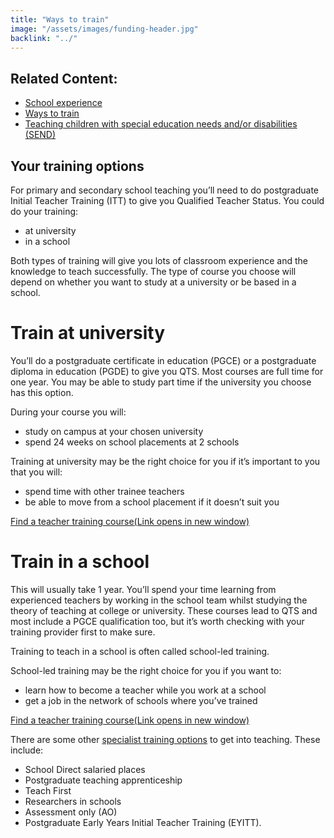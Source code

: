 ```yaml
---
title: "Ways to train"
image: "/assets/images/funding-header.jpg"
backlink: "../"
---
```

 
 <div class="content__right">
  <div class="link-block link-block--related">
    <h2 class="link-block__header">Related Content:</h2>
    <ul class="link-block__list">
      <li><span><a href="school-experience">School experience</a></span></li> 
      <li><span><a href="/guidance/become-a-teacher-in-england/#ways-to-train"  target="_blank" rel="noopener noreferrer">Ways to train</a></span></li>
      <li><span><a href="/guidance/become-a-teacher-in-england#teaching-children-with-special-educational-needs-andor-disabilities-send" target="_blank" rel="noopener noreferrer">Teaching children with special education needs and/or disabilities (SEND)</a></span></li>
    </ul>
  </div>
</div>
 
 
 <div class="content__left">
 
 <h2>Your training options</h2>
 
 <p>
      For primary and secondary school teaching you’ll need to do postgraduate Initial Teacher Training (ITT) to give you Qualified Teacher Status. You could do your training:
    </p>
    <ul>
      <li><span>at university</span></li>
      <li><span>in a school</span></li>
    </ul>
    <p>
      Both types of training will give you lots of classroom experience and the knowledge to teach successfully. The type of course you choose will depend on whether you want to study at a university or be based in a school.
    </p>
    <h1 id="train-at-university">Train at university</h1>
    <p>
      You’ll do a postgraduate certificate in education (PGCE) or a postgraduate diploma in education (PGDE) to give you QTS. Most courses are full time for one year. You may be able to study part time if the university you choose has this option.
    </p>
    <p>
      During your course you will:
    </p>
    <ul>
      <li><span>study on campus at your chosen university</span></li>
      <li><span>spend 24 weeks on school placements at 2 schools</span></li>
    </ul>
    <p>
      Training at university may be the right choice for you if it’s important to you that you will:
    </p>
    <ul>
      <li><span>spend time with other trainee teachers</span></li>
      <li><span>be able to move from a school placement if it doesn’t suit you</span></li>
    </ul>
    <p>
      <a href="https://www.gov.uk/find-postgraduate-teacher-training-courses"  target="_blank" rel="noopener noreferrer">Find a teacher training course<span class="govuk-visually-hidden">(Link opens in new window)</span><i class="icon icon-external"></i></a>
    </p>
    <h1 id="train-in-a-school">Train in a school</h1>
    <p>
      This will usually take 1 year. You’ll spend your time learning from experienced teachers by working in the school team whilst studying the theory of teaching at college or university.  These courses lead to QTS and most include a PGCE qualification too, but it’s worth checking with your training provider first to make sure. 
    </p>
    <p>
      Training to teach in a school is often called school-led training.
    </p>
    <p>
      School-led training may be the right choice for you if you want to:
    </p>
    <ul>
      <li><span>learn how to become a teacher while you work at a school</span></li>
      <li><span>get a job in the network of schools where you’ve trained</span></li>
    </ul>
    <p>
      <a href="https://www.gov.uk/find-postgraduate-teacher-training-courses"  target="_blank" rel="noopener noreferrer">Find a teacher training course<span class="govuk-visually-hidden">(Link opens in new window)</span><i class="icon icon-external"></i></a>
    </p>
    <p>
      There are some other <a href="/steps-to-become-a-teacher/if-you-need-to-get-the-right-qualifications#specialist-ways-to-get-into-teaching">specialist training options</a> to get into teaching. These include:</p>
      <ul>
        <li><span>School Direct salaried places</span></li>
        <li><span>Postgraduate teaching apprenticeship</span></li>
        <li><span>Teach First</span></li>
        <li><span>Researchers in schools</span></li>
        <li><span>Assessment only (AO)</span></li>
        <li><span>Postgraduate Early Years Initial Teacher Training (EYITT).</span></li>
      </ul>
    
</div>
